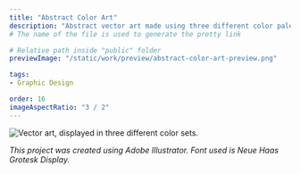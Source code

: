 ```yaml
---
title: "Abstract Color Art"
description: "Abstract vector art made using three different color palettes."
# The name of the file is used to generate the pretty link

# Relative path inside "public" folder
previewImage: "/static/work/preview/abstract-color-art-preview.png"

tags:
- Graphic Design

order: 16
imageAspectRatio: "3 / 2"
---
```


![Vector art, displayed in three different color sets.](/static/work/abstract-color-art/Chen_Brendan_Color_2.png)

*This project was created using Adobe Illustrator. Font used is Neue Haas Grotesk Display.*